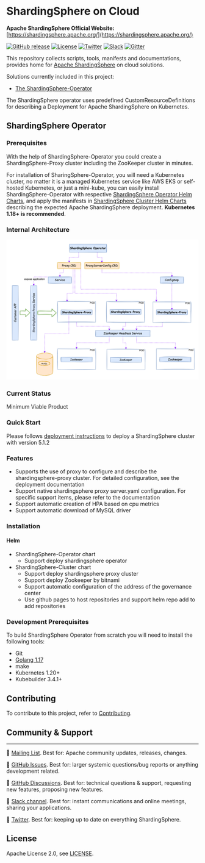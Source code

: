 # ShardingSphere on Cloud

**Apache ShardingSphere Official Website:** [https://shardingsphere.apache.org/](https://shardingsphere.apache.org/)

[![GitHub release](https://img.shields.io/github/release/SphereEx/shardingsphere-on-cloud.svg)](https://github.com/apache/shardingsphere-on-cloud/releases)
[![License](https://img.shields.io/badge/license-Apache%202-4EB1BA.svg)](https://www.apache.org/licenses/LICENSE-2.0.html)
[![Twitter](https://img.shields.io/twitter/url/https/twitter.com/ShardingSphere.svg?style=social&label=Follow%20%40ShardingSphere)](https://twitter.com/ShardingSphere)
[![Slack](https://img.shields.io/badge/%20Slack-ShardingSphere%20Channel-blueviolet)](https://join.slack.com/t/apacheshardingsphere/shared_invite/zt-sbdde7ie-SjDqo9~I4rYcR18bq0SYTg)
[![Gitter](https://badges.gitter.im/shardingsphere/shardingsphere.svg)](https://gitter.im/shardingsphere/Lobby)

This repository collects scripts, tools, manifests and documentations, provides home for [Apache ShardingSphere](https://shardingsphere.apache.org/) on cloud solutions.

Solutions currently included in this project:

* [The ShardingSphere-Operator](https://github.com/apache/shardingsphere-on-cloud/tree/main/shardingsphere-operator)

The ShardingSphere operator uses predefined CustomResourceDefinitions for describing a Deployment for Apache ShardingSphere on Kubernetes.

## ShardingSphere Operator

### Prerequisites

With the help of ShardingSphere-Operator you could create a ShardingSphere-Proxy cluster including the ZooKeeper cluster in minutes.

For installation of SharingSphere-Operator, you will need a Kubernetes cluster, no matter it is a managed Kubernetes service like AWS EKS or self-hosted Kubernetes, or just a mini-kube, you can easily install ShardingSphere-Operator with respective [ShardingSphere Operator Helm Charts](https://github.com/SphereEx/shardingsphere-on-cloud/tree/main/charts/shardingsphere-cluster), and apply the manifests in [ShardingSphere Cluster Helm Charts](https://github.com/SphereEx/shardingsphere-on-cloud/tree/main/charts/shardingsphere-cluster) describing the expected Apache ShardingSphere deployment. **Kubernetes 1.18+ is recommended**. 

### Internal Architecture

![img.png](./doc/images/ss-operatorIA.png)

### Current Status

Minimum Viable Product

### Quick Start 

Please follows [deployment instructions](./doc/deploy.md) to deploy a ShardingSphere cluster with version 5.1.2

### Features

* Supports the use of proxy to configure and describe the shardingsphere-proxy cluster. For detailed configuration, see the deployment documentation
* Support native shardingsphere proxy server.yaml configuration. For specific support items, please refer to the documentation
* Support automatic creation of HPA based on cpu metrics
* Support automatic download of MySQL driver

### Installation

#### Helm

* ShardingSphere-Operator chart
    * Support deploy shardingsphere operator
* ShardingSphere-Cluster chart
    * Support deploy shardingsphere proxy cluster
    * Support deploy Zookeeper by bitnami
    * Support automatic configuration of the address of the governance center
    * Use github pages  to host repositories and support helm repo add to add repositories 

### Development Prerequisites

To build ShardingSphere Operator from scratch you will need to install the following tools:

* Git
* [Golang 1.17](https://golang.org/dl/)
* make
* Kubernetes 1.20+ 
* Kubebuilder 3.4.1+

## Contributing

To contribute to this project, refer to [Contributing](CONTRIBUTING.md).

## Community & Support

<hr>

:link: [Mailing List](https://shardingsphere.apache.org/community/en/contribute/subscribe/). Best for: Apache community updates, releases, changes.

:link: [GitHub Issues](https://github.com/apache/shardingsphere-on-cloud/issues). Best for: larger systemic questions/bug reports or anything development related.

:link: [GitHub Discussions](https://github.com/apache/shardingsphere-on-cloud/discussions). Best for: technical questions & support, requesting new features, proposing new features.

:link: [Slack channel](https://join.slack.com/t/apacheshardingsphere/shared_invite/zt-sbdde7ie-SjDqo9~I4rYcR18bq0SYTg). Best for: instant communications and online meetings, sharing your applications.

:link: [Twitter](https://twitter.com/ShardingSphere). Best for: keeping up to date on everything ShardingSphere.


## License

Apache License 2.0, see [LICENSE](https://github.com/SphereEx/shardingsphere-on-cloud/blob/main/LICENSE).
